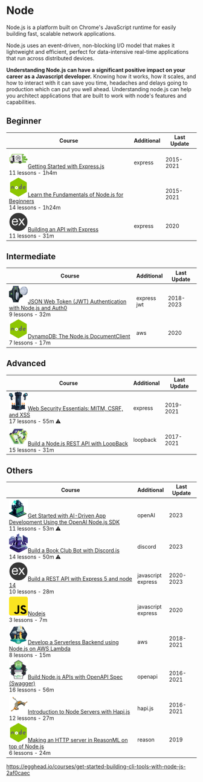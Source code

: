 # Node

Node.js is a platform built on Chrome's JavaScript runtime for easily building fast, scalable network applications.

Node.js uses an event-driven, non-blocking I/O model that makes it lightweight and efficient, perfect for data-intensive real-time applications that run across distributed devices.

**Understanding Node.js can have a significant positive impact on your career as a Javascript developer.** Knowing how it works, how it scales, and how to interact with it can save you time, headaches and delays going to production which can put you well ahead. Understanding node.js can help you architect applications that are built to work with node's features and capabilities.

## Beginner

| Course                                                                                                                                                                                                                                                                                                          | Additional | Last Update |
| --------------------------------------------------------------------------------------------------------------------------------------------------------------------------------------------------------------------------------------------------------------------------------------------------------------- | ---------- | ----------- |
| <img title="" src="https://raw.githubusercontent.com/Zenfection/Image/master/2023/07/07-13-15-25-course_image.webp" alt="course_image.webp" width="50">[Getting Started with Express.js](https://egghead.io/courses/getting-started-with-express-js)<br>11 lessons - 1h4m                                       | express    | 2015-2021   |
| <img title="" src="https://raw.githubusercontent.com/Zenfection/Image/master/2023/07/07-13-15-29-nodejslogo.webp" alt="nodejslogo.webp" width="50">[Learn the Fundamentals of Node.js for Beginners](https://egghead.io/courses/learn-the-fundamentals-of-node-js-for-beginners-7b6f4282)<br>14 lessons - 1h24m |            | 2015-2021   |
| <img title="" src="https://raw.githubusercontent.com/Zenfection/Image/master/2023/07/07-13-15-32-expressjslogo.webp" alt="expressjslogo.webp" width="50">[Building an API with Express](https://egghead.io/courses/building-an-api-with-express-f1ea)<br>11 lessons - 31m                                       | express    | 2020        |

## Intermediate

| Course                                                                                                                                                                                                                                                                                                                                              | Additional     | Last Update |
| --------------------------------------------------------------------------------------------------------------------------------------------------------------------------------------------------------------------------------------------------------------------------------------------------------------------------------------------------- | -------------- | ----------- |
| <img src="https://raw.githubusercontent.com/Zenfection/Image/master/2023/07/07-13-18-29-EGH_JSONTokensNode_Final.webp" title="" alt="EGH_JSONTokensNode_Final.webp" width="50">[JSON Web Token (JWT) Authentication with Node.js and Auth0](https://egghead.io/courses/json-web-token-jwt-authentication-with-node-js-and-auth0)<br>9 lessons - 32m | express<br>jwt | 2018-2023   |
| <img title="" src="https://raw.githubusercontent.com/Zenfection/Image/master/2023/07/07-13-15-29-nodejslogo.webp" alt="nodejslogo.webp" width="50">[DynamoDB: The Node.js DocumentClient](https://egghead.io/courses/dynamodb-the-node-js-documentclient-1396)<br>7 lessons - 17m                                                                   | aws            | 2020        |

## Advanced

| Course                                                                                                                                                                                                                                                                                                         | Additional | Last Update |
| -------------------------------------------------------------------------------------------------------------------------------------------------------------------------------------------------------------------------------------------------------------------------------------------------------------- | ---------- | ----------- |
| <img src="https://raw.githubusercontent.com/Zenfection/Image/master/2023/07/07-13-21-13-EGH_WebSecurity.webp" title="" alt="EGH_WebSecurity.webp" width="50">[Web Security Essentials: MITM, CSRF, and XSS](https://egghead.io/courses/web-security-essentials-mitm-csrf-and-xss)<br>17 lessons - 55m ⚠️       | express    | 2019-2021   |
| <img title="" src="https://raw.githubusercontent.com/Zenfection/Image/master/2023/07/07-13-21-08-EGH_NodeJSLoopback_Final.webp" alt="EGH_NodeJSLoopback_Final.webp" width="50">[Build a Node.js REST API with LoopBack](https://egghead.io/courses/build-a-node-js-rest-api-with-loopback)<br>15 lessons - 31m | loopback   | 2017-2021   |



## Others

| Course                                                                                                                                                                                                                                                                                                                                                                                                                                                                 | Additional            | Last Update |
| ---------------------------------------------------------------------------------------------------------------------------------------------------------------------------------------------------------------------------------------------------------------------------------------------------------------------------------------------------------------------------------------------------------------------------------------------------------------------- | --------------------- | ----------- |
| <img title="" src="https://raw.githubusercontent.com/Zenfection/Image/master/2023/07/07-13-24-38-_removal_ai__d394fc56-e450-4e7a-bb78-013fc3cbb30d-transformed.webp" alt="_removal_ai__d394fc56-e450-4e7a-bb78-013fc3cbb30d-transformed.webp" width="50">[Get Started with AI-Driven App Development Using the OpenAI Node.js SDK](https://egghead.io/courses/get-started-with-ai-driven-app-development-using-the-openai-node-js-sdk-b8d4b04e)<br>11 lessons - 53m ⚠️ | openAI                | 2023        |
| <img src="https://raw.githubusercontent.com/Zenfection/Image/master/2023/07/07-13-24-41-Layer_1-transformed(1).webp" title="" alt="Layer_1-transformed(1).webp" width="50">[Build a Book Club Bot with Discord.js](https://egghead.io/courses/build-a-book-club-bot-with-discord-js-501f5be9)<br>14 lessons - 50m ⚠️                                                                                                                                                   | discord               | 2023        |
| <img title="" src="https://raw.githubusercontent.com/Zenfection/Image/master/2023/07/07-13-15-32-expressjslogo.webp" alt="expressjslogo.webp" width="50">[Build a REST API with Express 5 and node 14](https://egghead.io/courses/building-an-express-api-with-express-5-and-node-14-7b96)<br>10 lessons - 28m                                                                                                                                                         | javascript<br>express | 2020-2023   |
| <img src="https://raw.githubusercontent.com/Zenfection/Image/master/2023/07/07-13-26-50-javascriptlang.webp" title="" alt="javascriptlang.webp" width="50">[Nodejs](https://egghead.io/courses/nodejs-48d4)<br>3 lessons - 7m                                                                                                                                                                                                                                          | javascript<br>express | 2020        |
| <img title="" src="https://raw.githubusercontent.com/Zenfection/Image/master/2023/07/07-13-28-46-Egh_NodeAWSServerless_Final.webp" alt="Egh_NodeAWSServerless_Final.webp" width="50">[Develop a Serverless Backend using Node.js on AWS Lambda](https://egghead.io/courses/develop-a-serverless-backend-using-node-js-on-aws-lambda)<br>8 lessons - 15m                                                                                                                | aws                   | 2018-2021   |
| <img src="https://raw.githubusercontent.com/Zenfection/Image/master/2023/07/07-13-30-04-EGH_NodeJSAPI_Swagger_Final.webp" title="" alt="EGH_NodeJSAPI_Swagger_Final.webp" width="50">[Build Node.js APIs with OpenAPI Spec (Swagger)](https://egghead.io/courses/build-node-js-apis-with-openapi-spec-swagger)<br>16 lessons - 56m                                                                                                                                     | openapi               | 2016-2021   |
| <img title="" src="https://raw.githubusercontent.com/Zenfection/Image/master/2023/07/07-13-30-55-hapi-logo-1.webp" alt="hapi-logo-1.webp" width="50">[Introduction to Node Servers with Hapi.js](https://egghead.io/courses/introduction-to-node-servers-with-hapi-js)<br>12 lessons - 27m                                                                                                                                                                             | hapi.js               | 2016-2021   |
| <img title="" src="https://raw.githubusercontent.com/Zenfection/Image/master/2023/07/07-13-15-29-nodejslogo.webp" alt="nodejslogo.webp" width="50">[Making an HTTP server in ReasonML on top of Node.js](https://egghead.io/courses/making-an-http-server-in-reasonml-on-top-of-node-js-dab086a2)<br>6 lessons - 24m                                                                                                                                                   | reason                | 2019        |

https://egghead.io/courses/get-started-building-cli-tools-with-node-js-2af0caec
